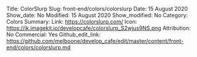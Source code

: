 Title: ColorSlurp
Slug: front-end/colors/colorslurp
Date: 15 August 2020
Show_date: No
Modified: 15 August 2020
Show_modified: No
Category: Colors
Summary:
Link: https://colorslurp.com/
Icon: https://ik.imagekit.io/developcafe/colorslurp_S2wjus9NS.png
Attribution: No
Commercial: Yes
Github_edit_link: https://github.com/melboone/develop_cafe/edit/master/content/front-end/colors/colorslurp.md